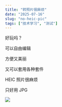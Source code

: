```yaml
---
title: "转照片很麻烦"
date: "2025-07-16"
slug: "no-heic-pic"
tags: ["技术学习", "测试"]
---
```

好玩吗？


可以自由编辑


方便又美丽


又可以套用各种套件


HEIC 照片很麻烦


只好用 JPG


![](https://prod-files-secure.s3.us-west-2.amazonaws.com/112d0858-5090-4d34-a606-b75eb8d65fd2/39f37d4e-f5dd-41a3-b36f-d5a0ee472000/b3d17f5a-b229-44e9-b092-8cacbac287cd.png?X-Amz-Algorithm=AWS4-HMAC-SHA256&X-Amz-Content-Sha256=UNSIGNED-PAYLOAD&X-Amz-Credential=ASIAZI2LB4662T75JJ7M%2F20250724%2Fus-west-2%2Fs3%2Faws4_request&X-Amz-Date=20250724T150458Z&X-Amz-Expires=3600&X-Amz-Security-Token=IQoJb3JpZ2luX2VjEAcaCXVzLXdlc3QtMiJHMEUCIBkRYSfbIF8YlLBBCavTd3kWT0FAGl8enZzlN8ReGXJXAiEA%2FoFchPTg%2BgAkza%2F5ZB6g%2FNrrejDsljwl3YAbRP9bpSYq%2FwMIMBAAGgw2Mzc0MjMxODM4MDUiDMOZPdIDTq%2FUaHVMvSrcA2Hm11%2BQbd3vb3iMKf9Slj8eLyPMc%2BcYDiU%2Ft8rG03nL0AFq%2FZCBU%2B1GOHp%2BhLBHX5MGhb6vV6j9%2FB0ZdTpTVTtK2l0BTdrxO4EqrHQ%2F1BsnBpMfqC%2FzvlRhPFOwjzlDj%2FraQ2%2FMVshiuN6ZMbqxp5lhQsDgz2POh8kIYs5rxpsoO7mUw7Qhqrw20QnnVNBLsImp8gwggQmxgzek0rp25c0HvLsrlyBfcy1wzMZno9mw74on7cwEQY4T%2B86gwxK3J5hpaI3AxjkYUXMERw%2BluAA5mXO3xs%2BcQ53WxiboHKhRshNu%2BTO1hGXGL5ThGceNWcrUSX3JXjsSsdYCqqhYysFsfG%2FW7LKk8jF%2BhWHNDflMm4GevsQ0d85R%2FKsyvt%2BK2D2gxDCx2gZfI0hWU9Tf8%2FtXA8BqmvPKtzrpAXBWy4yQ0feokZYtQRtyG5qvZctzOKY%2B5ESWtu%2BpDfGKuBR0lW8Sy5UEhl1q2Y%2B%2BId8bT8rVSEZuVrbJ8rYzX3MbY%2Fu%2BF8PQB1iKNGM1OBJWQvMXMoMlByxbHdF2IDKR18K02wxsz9TSQIsMm15I3gyd48nd3BdWMdxSmrd11Uth4KUwGAmX0SqLO2auFc%2BGvNHkej1WvkPKWzugmVtDt1LvMLqVicQGOqUBBXXvErASZ3pH%2BQ%2B%2BeWwotTfj2XAn3z0lTeyNUkwRjTeFHkarJgjWyNcMJmfDH%2FDH%2FGev1Yr4vJNvTlcyzn%2FJD9yw0iR2IheQNt1XHxIwrVbTJrx8UguH6XxWsdhWTEMg3QCzFpeccSKnR5zKBfMomS7xmlNbhbwItycVVyh4O9YqwKjm%2BVaKO5uObwDH9CfUZIOlUDicaebXyEP4R44mkcsgUMYs&X-Amz-Signature=e923a866bf2e4e7b33bc808e328e2a0614ef11df1dbd282a1d001d5412891cab&X-Amz-SignedHeaders=host&x-amz-checksum-mode=ENABLED&x-id=GetObject)

